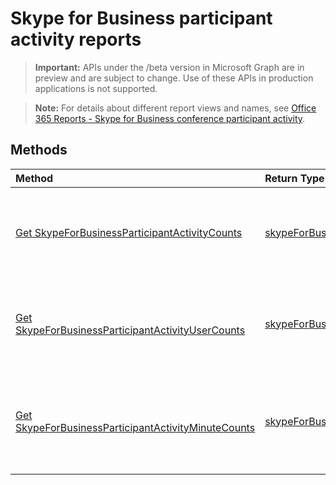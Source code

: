 # Skype for Business participant activity reports

> **Important:** APIs under the /beta version in Microsoft Graph are in preview and are subject to change. Use of these APIs in production applications is not supported.

> **Note:** For details about different report views and names, see [Office 365 Reports - Skype for Business conference participant activity](https://support.office.com/client/Skype-for-Business-Online-conference-participant-activity-c3c89995-65dd-4715-9e38-bb244c742c6b).

## Methods

| Method                                   | Return Type                              | Description                              |
| :--------------------------------------- | :--------------------------------------- | :--------------------------------------- |
| [Get SkypeForBusinessParticipantActivityCounts](../api/reportroot_skypeforbusinessparticipantactivitycounts.md) | [skypeForBusinessParticipantActivityCounts](../api/reportroot_skypeforbusinessparticipantactivitycounts.md#response) | Get a Skype for Business participant activity counts report. |
| [Get SkypeForBusinessParticipantActivityUserCounts](../api/reportroot_skypeforbusinessparticipantactivityusercounts.md) | [skypeForBusinessParticipantActivityUserCounts](../api/reportroot_skypeforbusinessparticipantactivityusercounts.md#response) | Get a Skype for Business participant activity user counts report. |
| [Get SkypeForBusinessParticipantActivityMinuteCounts](../api/reportroot_skypeforbusinessparticipantactivityminutecounts.md) | [skypeForBusinessParticipantActivityMinuteCounts](../api/reportroot_skypeforbusinessparticipantactivityminutecounts.md#response) | Get a Skype for Business participant activity minute counts report. |
